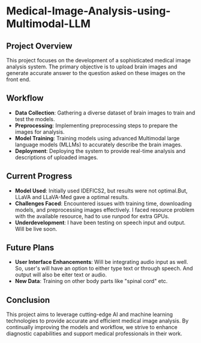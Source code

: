 # Medical-Image-Analysis-using-Multimodal-LLM


## Project Overview
This project focuses on the development of a sophisticated medical image analysis system. The primary objective is to upload brain images and generate accurate answer to the question asked on these images on the front end.
## Workflow
- **Data Collection**: Gathering a diverse dataset of brain images to train and test the models.
- **Preprocessing**: Implementing preprocessing steps to prepare the images for analysis.
- **Model Training**: Training models using advanced Multimodal large language models (MLLMs) to accurately describe the brain images.
- **Deployment**: Deploying the system to provide real-time analysis and descriptions of uploaded images.
## Current Progress
- **Model Used**: Initially used IDEFICS2, but results were not optimal.But, LLaVA and LLaVA-Med gave a optimal results.
- **Challenges Faced**: Encountered issues with training time, downloading models, and preprocessing images effectively. I faced resource problem with the available resource, had to use runpod for extra GPUs.
- **Underdevelopment**: I have been testing on speech input and output. Will be live soon.
## Future Plans
- **User Interface Enhancements**: Will be integrating audio input as well. So, user's will have an option to either type text or through speech. And output will also be eiter text or audio.
- **New Data**: Training on other body parts like "spinal cord" etc. 
## Conclusion
This project aims to leverage cutting-edge AI and machine learning technologies to provide accurate and efficient medical image analysis. By continually improving the models and workflow, we strive to enhance diagnostic capabilities and support medical professionals in their work.
